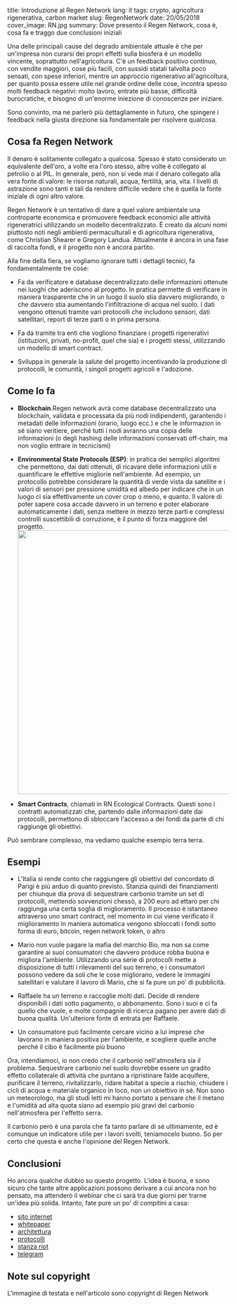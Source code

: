 title: Introduzione al Regen Network
lang: it
tags: crypto, agricoltura rigenerativa, carbon market
slug: RegenNetwork
date: 20/05/2018
cover_image: RN.jpg
summary: Dove presento il Regen Network, cosa è, cosa fa e traggo due conclusioni iniziali


Una delle principali cause del degrado ambientale attuale è che per un'impresa non curarsi dei propri effetti sulla biosfera è un modello vincente, soprattutto nell'agricoltura. C'è un feedback positivo continuo, con vendite maggiori, cose più facili, con sussidi statali talvolta poco sensati, con spese inferiori, mentre un approccio rigenerativo all'agricoltura, per quanto possa essere utile nel grande ordine delle cose, incontra spesso molti feedback negativi: molto lavoro, entrate più basse, difficoltà burocratiche, e bisogno di un'enorme iniezione di conoscenze per iniziare.

Sono convinto, ma ne parlerò più dettagliamente in futuro, che spingere i feedback nella giusta direzione sia fondamentale per risolvere qualcosa. 

Cosa fa Regen Network
---------------------

Il denaro è solitamente collegato a qualcosa. Spesso è stato considerato un equivalente dell'oro, a volte era l'oro stesso, altre volte è collegato al petrolio o al PIL. In generale, però, non si vede mai il denaro collegato alla vera fonte di valore: le risorse naturali, acqua, fertilità, aria, vita. I livelli di astrazione sono tanti e tali da rendere difficile vedere che è quella la fonte iniziale di ogni altro valore.

Regen Network è un tentativo di dare a quel valore ambientale una controparte economica e promuovere feedback economici alle attività rigeneratrici utilizzando un modello decentralizzato.
È creato da alcuni nomi piuttosto noti negli ambienti permaculturali e di agricoltura rigenerativa, come Christian Shearer e Gregory Landua. Attualmente è ancora in una fase di raccolta fondi, e il progetto non è ancora partito.

Alla fine della fiera, se vogliamo ignorare tutti i dettagli tecnici, fa fondamentalmente tre cose:

* Fa da verificatore e database decentralizzato delle informazioni ottenute nei luoghi che aderiscono al progetto. In pratica permette di verificare in maniera trasparente che in un luogo il suolo stia davvero migliorando, o che davvero stia aumentando l'infiltrazione di acqua nel suolo. I dati vengono ottenuti tramite vari protocolli che includono sensori, dati satellitari, report di terze parti o in prima persona.

* Fa da tramite tra enti che vogliono finanziare i progetti rigenerativi (istituzioni, privati, no-profit, quel che sia) e i progetti stessi, utilizzando un modello di smart contract. 

* Sviluppa in generale la salute del progetto incentivando la produzione di protocolli, le comunità, i singoli progetti agricoli e l'adozione.

Come lo fa
----------

* **Blockchain**.Regen network avrà come database decentralizzato una blockchain, validata e processata da più nodi indipendenti, garantendo i metadati delle informazioni (orario, luogo ecc.) e che le informazion in sé siano veritiere, perché tutti i nodi avranno una copia delle informazioni (o degli hashing delle informazioni conservati off-chain, ma non voglio entrare in tecnicismi)

* **Environmental State Protocols (ESP)**: in pratica dei semplici algoritmi che permettono, dai dati ottenuti, di ricavare delle informazioni utili e quantificare le effettive migliorie nell'ambiente. Ad esempio, un protocollo potrebbe considerare la quantità di verde vista da satellite e i valori di sensori per pressione umidità ed albedo per indicare che in un luogo ci sia effettivamente un cover crop o meno, e quanto. Il valore di poter sapere cosa accade davvero in un terreno e poter elaborare automaticamente i dati, senza mettere in mezzo terze parti e complessi controlli suscettibili di corruzione, è il punto di forza maggiore del progetto.<img src="/images/XRNChange.jpg" class="pull-right" width="600px">

* **Smart Contracts**, chiamati in RN Ecological Contracts. Questi sono i contratti automatizzati che, partendo dalle informazioni date dai protocolli, permettono di sbloccare l'accesso a dei fondi da parte di chi raggiunge gli obiettivi.

Può sembrare complesso, ma vediamo qualche esempio terra terra.

Esempi
------

* L'Italia si rende conto che raggiungere gli obiettivi del concordato di Parigi è più arduo di quanto previsto. Stanzia quindi dei finanziamenti per chiunque dia prova di sequestrare carbonio tramite un set di protocolli, mettendo sovvenzioni chessò, a 200 euro ad ettaro per chi raggiunga una certa soglia di miglioramento. Il processo è istantaneo attraverso uno smart contract, nel momento in cui viene verificato il miglioramento in maniera automatica vengono sbloccati i fondi sotto forma di euro, bitcoin, regen network token, o altro

* Mario non vuole pagare la mafia del marchio Bio, ma non sa come garantire ai suoi consumatori che davvero produce robba buona e migliora l'ambiente. Utilizzando una serie di protocolli mette a disposizione di tutti i rilevamenti del suo terreno, e i consumatori possono vedere da soli che le cose migliorano, vedere le immagini satellitari e valutare il lavoro di Mario, che si fa pure un po' di pubblicità.

* Raffaele ha un terreno e raccoglie molti dati. Decide di rendere disponibili i dati sotto pagamento, o abbonamento. Sono i suoi e ci fa quello che vuole, e molte compagnie di ricerca pagano per avere dati di buona qualità. Un'ulteriore fonte di entrata per Raffaele.

* Un consumatore può facilmente cercare vicino a lui imprese che lavorano in maniera positiva per l'ambiente, e scegliere quelle anche perché il cibo è facilmente più buono


Ora, intendiamoci, io non credo che il carbonio nell'atmosfera sia *il* problema. Sequestrare carbonio nel suolo dovrebbe essere un gradito effetto collaterale di attività che puntano a ripristinare falde acquifere, purificare il terreno, rivitalizzarlo, ridare habitat a specie a rischio, chiudere i cicli di acqua e materiale organico in loco, non un obiettivo in sé. Non sono un meteorologo, ma gli studi letti mi hanno portato a pensare che il metano e l'umidità ad alta quota siano ad esempio più gravi del carbonio nell'atmosfera per l'effetto serra. 

Il carbonio però è una parola che fa tanto parlare di sé ultimamente, ed è comunque un indicatore utile per i lavori svolti, teniamocelo buono. So per certo che questa è anche l'opinione del Regen Network.

Conclusioni
-----------


Ho ancora qualche dubbio su questo progetto. L'idea è buona, e sono sicuro che tante altre applicazioni possono derivare a cui ancora non ho pensato, ma attenderò il webinar che ci sarà tra due giorni per trarne un'idea più solida. Intanto, fate pure un po' di compitini a casa:

* [sito internet](https://www.regen.network)
* [whitepaper](http://regen-network.gitlab.io/whitepaper/WhitePaper.pdf)
* [architettura](http://regen-network.gitlab.io/whitepaper/Architecture.pdf)
* [protocolli](http://regen-network.gitlab.io/whitepaper/Protocols.pdf)
* [stanza riot](https://riot.im/app/#/room/#regen.network:matrix.org)
* [telegram](https://t.me/regennetwork_public)


Note sul copyright
------------------

L'immagine di testata e nell'articolo sono copyright di Regen Network
